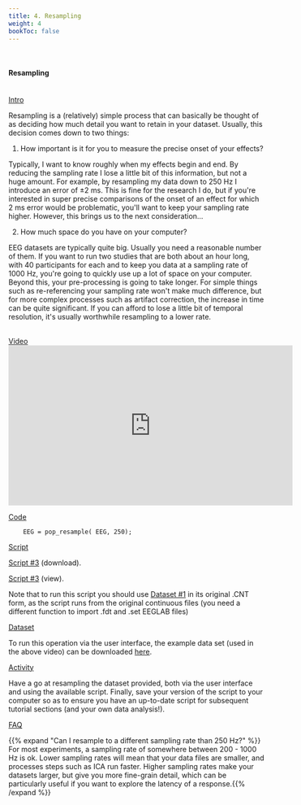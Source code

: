 ```yaml
---
title: 4. Resampling
weight: 4
bookToc: false
---
```

<br>

#### Resampling

<br>
<u> Intro</u>

Resampling is a (relatively) simple process that can basically be thought of as deciding how much detail you want to retain in your dataset. Usually, this decision comes down to two things:

1. How important is it for you to measure the precise onset of your effects? 

Typically, I want to know roughly when my effects begin and end. By reducing the sampling rate I lose a little bit of this information, but not a huge amount. For example, by resampling my data down to 250 Hz I introduce an error of ±2 ms. This is fine for the research I do, but if you're interested in super precise comparisons of the onset of an effect for which 2 ms error would be problematic, you'll want to keep your sampling rate higher. However, this brings us to the next consideration...

2. How much space do you have on your computer?

EEG datasets are typically quite big. Usually you need a reasonable number of them. If you want to run two studies that are both about an hour long, with 40 participants for each and to keep you data at a sampling rate of 1000 Hz, you're going to quickly use up a lot of space on your computer. Beyond this, your pre-processing is going to take longer. For simple things such as re-referencing your sampling rate won't make much difference, but for more complex processes such as artifact correction, the increase in time can be quite significant. If you can afford to lose a little bit of temporal resolution, it's usually worthwhile resampling to a lower rate.

<br>
<u> Video</u>
<br>

<iframe width="560" height="315" src="https://www.youtube.com/embed/wsPO-mjG6yg" title="YouTube video player" frameborder="0" allow="accelerometer; autoplay; clipboard-write; encrypted-media; gyroscope; picture-in-picture; web-share" allowfullscreen></iframe>


<u> Code</u>

        EEG = pop_resample( EEG, 250);

<u> Script</u>

 [Script #3](/erp/files/script_3.zip) (download).

 [Script #3](/erp/files/script_3.m) (view).

 Note that to run this script you should use [Dataset #1](https://drive.google.com/drive/folders/14ZlXqNKQVOCI1ZDHlCSHqVuea1CQlNMu?usp=sharing) in its original .CNT form, as the script runs from the original continuous files (you need a different function to import .fdt and .set EEGLAB files)

<u> Dataset</u>

To run this operation via the user interface, the example data set (used in the above video) can be downloaded [here](https://drive.google.com/drive/folders/1oPFvb4LEVHFkMAHJCvakN1rejq8tBAxH?usp=sharing).

<u> Activity</u>

Have a go at resampling the dataset provided, both via the user interface and using the available script. Finally, save your version of the script to your computer so as to ensure you have an up-to-date script for subsequent tutorial sections (and your own data analysis!).

<u>FAQ</u>

{{% expand "Can I resample to a different sampling rate than 250 Hz?" %}}
For most experiments, a sampling rate of somewhere between 200 - 1000 Hz is ok. Lower sampling rates will mean that your data files are smaller, and processes steps such as ICA run faster. Higher sampling rates make your datasets larger, but give you more fine-grain detail, which can be particularly useful if you want to explore the latency of a response.{{% /expand %}}